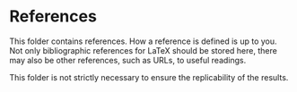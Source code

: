 # References

This folder contains references.
How a reference is defined is up to you.
Not only bibliographic references for LaTeX should be stored here, there may also be other references, such as URLs, to useful readings.

This folder is not strictly necessary to ensure the replicability of the results.
